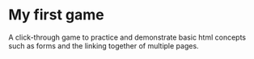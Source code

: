 # My first game
A click-through game to practice and demonstrate basic html concepts such as forms and the linking together of multiple pages.
